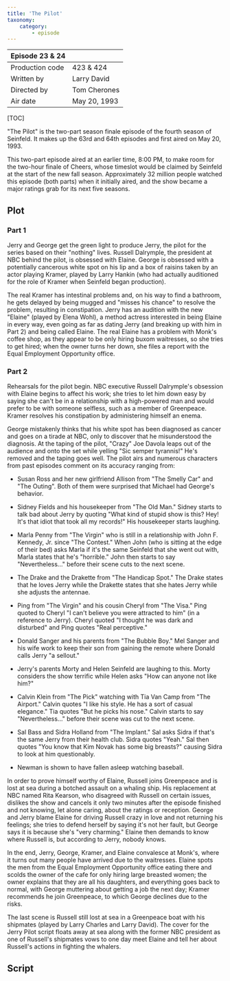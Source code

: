 ```yaml
---
title: 'The Pilot'
taxonomy:
    category:
        - episode
---
```


| Episode 23 & 24 | <a href="http://www.imdb.com/title/tt0697754/" target="_new"><i class="fa fa-lg fa-imdb"></i></a> |
|-----------------|--------------------------------|
| Production code | 423 & 424                      |
| Written by      | Larry David                    |
| Directed by     | Tom Cherones                   |
| Air date        | May 20, 1993                   |

[TOC]

"The Pilot" is the two-part season finale episode of the fourth season of Seinfeld. It makes up the 63rd and 64th episodes and first aired on May 20, 1993.

This two-part episode aired at an earlier time, 8:00 PM, to make room for the two-hour finale of Cheers, whose timeslot would be claimed by Seinfeld at the start of the new fall season. Approximately 32 million people watched this episode (both parts) when it initially aired, and the show became a major ratings grab for its next five seasons.

## Plot

### Part 1

Jerry and George get the green light to produce Jerry, the pilot for the series based on their "nothing" lives. Russell Dalrymple, the president at NBC behind the pilot, is obsessed with Elaine. George is obsessed with a potentially cancerous white spot on his lip and a box of raisins taken by an actor playing Kramer, played by Larry Hankin (who had actually auditioned for the role of Kramer when Seinfeld began production).

The real Kramer has intestinal problems and, on his way to find a bathroom, he gets delayed by being mugged and "misses his chance" to resolve the problem, resulting in constipation. Jerry has an audition with the new "Elaine" (played by Elena Wohl), a method actress interested in being Elaine in every way, even going as far as dating Jerry (and breaking up with him in Part 2) and being called Elaine. The real Elaine has a problem with Monk's coffee shop, as they appear to be only hiring buxom waitresses, so she tries to get hired; when the owner turns her down, she files a report with the Equal Employment Opportunity office.

### Part 2

Rehearsals for the pilot begin. NBC executive Russell Dalrymple's obsession with Elaine begins to affect his work; she tries to let him down easy by saying she can't be in a relationship with a high-powered man and would prefer to be with someone selfless, such as a member of Greenpeace. Kramer resolves his constipation by administering himself an enema.

George mistakenly thinks that his white spot has been diagnosed as cancer and goes on a tirade at NBC, only to discover that he misunderstood the diagnosis. At the taping of the pilot, "Crazy" Joe Davola leaps out of the audience and onto the set while yelling "Sic semper tyrannis!" He's removed and the taping goes well. The pilot airs and numerous characters from past episodes comment on its accuracy ranging from:

*   Susan Ross and her new girlfriend Allison from "The Smelly Car" and "The Outing". Both of them were surprised that Michael had George's behavior.

*   Sidney Fields and his housekeeper from "The Old Man." Sidney starts to talk bad about Jerry by quoting "What kind of stupid show is this? Hey! It's that idiot that took all my records!" His housekeeper starts laughing.

*   Marla Penny from "The Virgin" who is still in a relationship with John F. Kennedy, Jr. since "The Contest." When John (who is sitting at the edge of their bed) asks Marla if it's the same Seinfeld that she went out with, Marla states that he's "horrible." John then starts to say "Nevertheless..." before their scene cuts to the next scene.

*   The Drake and the Drakette from "The Handicap Spot." The Drake states that he loves Jerry while the Drakette states that she hates Jerry while she adjusts the antennae.

*   Ping from "The Virgin" and his cousin Cheryl from "The Visa." Ping quoted to Cheryl "I can't believe you were attracted to him" (in a reference to Jerry). Cheryl quoted "I thought he was dark and disturbed" and Ping quotes "Real perceptive."

*   Donald Sanger and his parents from "The Bubble Boy." Mel Sanger and his wife work to keep their son from gaining the remote where Donald calls Jerry "a sellout."

*   Jerry's parents Morty and Helen Seinfeld are laughing to this. Morty considers the show terrific while Helen asks "How can anyone not like him?"

*  Calvin Klein from "The Pick" watching with Tia Van Camp from "The Airport." Calvin quotes "I like his style. He has a sort of casual elegance." Tia quotes "But he picks his nose." Calvin starts to say "Nevertheless..." before their scene was cut to the next scene.

*   Sal Bass and Sidra Holland from "The Implant." Sal asks Sidra if that's the same Jerry from their health club. Sidra quotes "Yeah." Sal then quotes "You know that Kim Novak has some big breasts?" causing Sidra to look at him questionably.

*   Newman is shown to have fallen asleep watching baseball.

In order to prove himself worthy of Elaine, Russell joins Greenpeace and is lost at sea during a botched assault on a whaling ship. His replacement at NBC named Rita Kearson, who disagreed with Russell on certain issues, dislikes the show and cancels it only two minutes after the episode finished and not knowing, let alone caring, about the ratings or reception. George and Jerry blame Elaine for driving Russell crazy in love and not returning his feelings; she tries to defend herself by saying it's not her fault, but George says it is because she's "very charming." Elaine then demands to know where Russell is, but according to Jerry, nobody knows.

In the end, Jerry, George, Kramer, and Elaine convalesce at Monk's, where it turns out many people have arrived due to the waitresses. Elaine spots the men from the Equal Employment Opportunity office eating there and scolds the owner of the cafe for only hiring large breasted women; the owner explains that they are all his daughters, and everything goes back to normal, with George muttering about getting a job the next day; Kramer recommends he join Greenpeace, to which George declines due to the risks.

The last scene is Russell still lost at sea in a Greenpeace boat with his shipmates (played by Larry Charles and Larry David). The cover for the Jerry Pilot script floats away at sea along with the former NBC president as one of Russell's shipmates vows to one day meet Elaine and tell her about Russell's actions in fighting the whalers.

## Script
